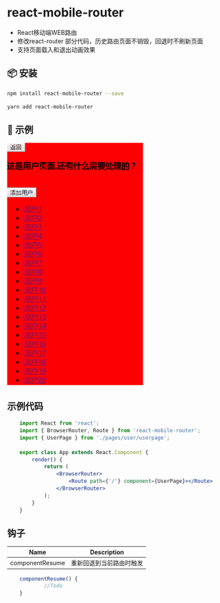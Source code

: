 # react-mobile-router
- React移动端WEB路由
- 修改react-router 部分代码，历史路由页面不销毁，回退时不刷新页面
- 支持页面载入和退出动画效果

## 📦 安装

```bash
npm install react-mobile-router --save
```

```bash
yarn add react-mobile-router
```

## 🔨 示例
![image](https://github.com/arllen007/DesImages/blob/master/react-mobile-router.gif)

## 示例代码
```jsx harmony
    import React from 'react';
    import { BrowserRouter, Route } from 'react-mobile-router';
    import { UserPage } from './pages/user/userpage';
    
    export class App extends React.Component {
        render() {
            return (
                <BrowserRouter>
                    <Route path={'/'} component={UserPage}></Route>
                </BrowserRouter>
            );
        }
    }
```

## 钩子
|  Name           | Description             |
|  -------------  | ----------------------- |
| componentResume | 重新回退到当前路由时触发  |
```js
    componentResume() {
            //Todo
    }
```
    
